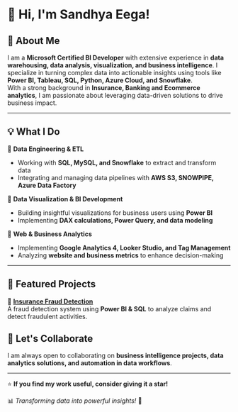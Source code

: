 # 👋 Hi, I'm Sandhya Eega!  

## 🚀 About Me  
I am a **Microsoft Certified  BI Developer** with extensive experience in **data warehousing, data analysis, visualization, and business intelligence**. 
I specialize in turning complex data into actionable insights using tools like **Power BI, Tableau, SQL, Python, Azure Cloud, and Snowflake**.  
With a strong background in **Insurance, Banking and Ecommerce analytics**, I am passionate about leveraging data-driven solutions to drive business impact.  

---

## 💡 What I Do  

🔹 **Data Engineering & ETL**  
- Working with **SQL, MySQL, and Snowflake** to extract and transform data  
- Integrating and managing data pipelines with **AWS S3, SNOWPIPE, Azure Data Factory**  

🔹 **Data Visualization & BI Development**  
- Building insightful visualizations for business users using **Power BI**  
- Implementing **DAX calculations, Power Query, and data modeling**  

🔹 **Web & Business Analytics**  
- Implementing **Google Analytics 4, Looker Studio, and Tag Management**  
- Analyzing **website and business metrics** to enhance decision-making  

---

## 📂 Featured Projects  

🔹 **[Insurance Fraud Detection](https://github.com/Sandhyazfk0711/Project_Insurance)**  
A fraud detection system using **Power BI & SQL** to analyze claims and detect fraudulent activities.  


## 🤝 Let's Collaborate  
I am always open to collaborating on **business intelligence projects, data analytics solutions, and automation in data workflows**.  

---

⭐ **If you find my work useful, consider giving it a star!**  

📊 _Transforming data into powerful insights!_ 🚀  
